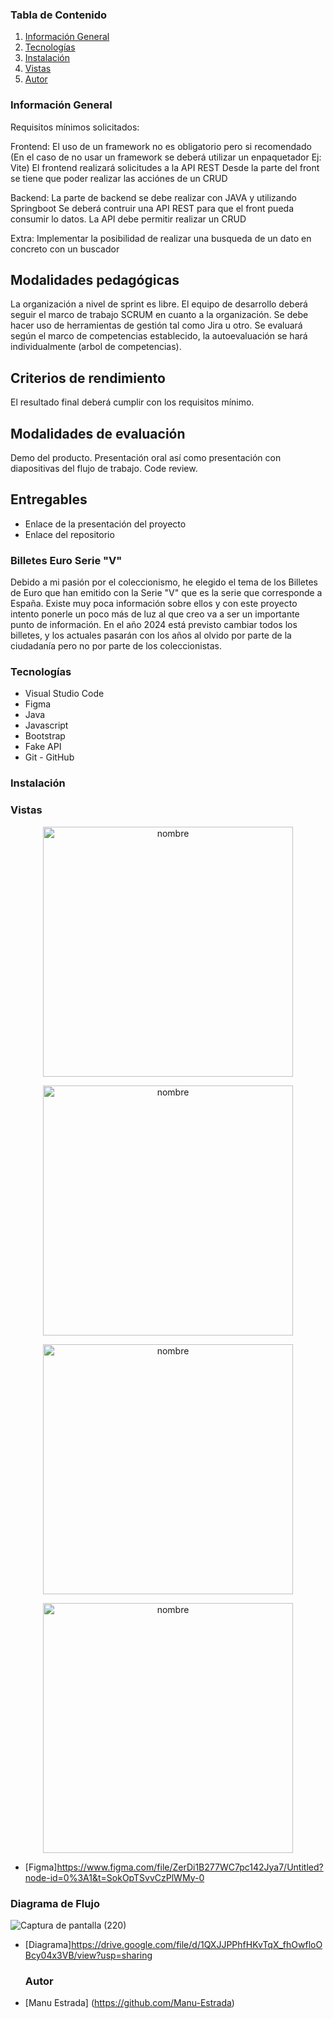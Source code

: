 ### Tabla de Contenido
1. [Información General](#Info-General)
2. [Tecnologías](#Tecnologías)
3. [Instalación](#Instalación)
4. [Vistas](#Vistas)
5. [Autor](#Autor)


### Información General 
Requisitos mínimos solicitados:

Frontend: El uso de un framework no es obligatorio pero si recomendado (En el caso de no usar un framework se deberá utilizar un enpaquetador Ej: Vite) El frontend realizará solicitudes a la API REST Desde la parte del front se tiene que poder realizar las acciónes de un CRUD

Backend: La parte de backend se debe realizar con JAVA y utilizando Springboot Se deberá contruir una API REST para que el front pueda consumir lo datos. La API debe permitir realizar un CRUD

Extra: Implementar la posibilidad de realizar una busqueda de un dato en concreto con un buscador

## Modalidades pedagógicas
La organización a nivel de sprint es libre. El equipo de desarrollo deberá seguir el marco de trabajo SCRUM en cuanto a la organización. Se debe hacer uso de herramientas de gestión tal como Jira u otro. Se evaluará según el marco de competencias establecido, la autoevaluación se hará individualmente (arbol de competencias).

## Criterios de rendimiento
El resultado final deberá cumplir con los requisitos mínimo.

## Modalidades de evaluación
Demo del producto. Presentación oral así como presentación con diapositivas del flujo de trabajo. Code review.

## Entregables
- Enlace de la presentación del proyecto
- Enlace del repositorio

### Billetes Euro Serie "V"
Debido a mi pasión por el coleccionismo, he elegido el tema de los Billetes de Euro que han emitido con la Serie "V" que es la serie que corresponde a España.
Existe muy poca información sobre ellos y con este proyecto intento ponerle un poco más de luz al que creo va a ser un importante punto de información.
En el año 2024 está previsto cambiar todos los billetes, y los actuales pasarán con los años al olvido por parte de la ciudadanía pero no por parte de los coleccionistas.


### Tecnologías
- Visual Studio Code
- Figma
- Java
- Javascript
- Bootstrap
- Fake API
- Git - GitHub


### Instalación




###  Vistas


<p align="center"><img width="400" alt="nombre" src="https://user-images.githubusercontent.com/116894398/222897213-180f918b-8e65-49d3-91c6-ab8d7fca85ab.png"></p>

<p align="center"><img width="400" alt="nombre" src="https://user-images.githubusercontent.com/116894398/222897289-11cfdd41-a6af-4092-827f-b66c0f099cf3.png"></p>
<p align="center"><img width="400" alt="nombre" src="https://user-images.githubusercontent.com/116894398/222897316-63de2064-5a0d-490c-80d3-f50d960966f5.png"></p>
<p align="center"><img width="400" alt="nombre" src="https://user-images.githubusercontent.com/116894398/222897337-b5154c3c-e1b4-4b01-9ed2-1f54117f7d2b.png"></p>

- [Figma]https://www.figma.com/file/ZerDi1B277WC7pc142Jya7/Untitled?node-id=0%3A1&t=SokOpTSvvCzPlWMy-0



### Diagrama de Flujo


![Captura de pantalla (220)](https://user-images.githubusercontent.com/116894398/222897467-e54da1f6-89c7-4225-a4f5-63f5e706e028.png)

- [Diagrama]https://drive.google.com/file/d/1QXJJPPhfHKvTqX_fhOwfloOBcy04x3VB/view?usp=sharing





  ### Autor
- [Manu Estrada] (https://github.com/Manu-Estrada)
